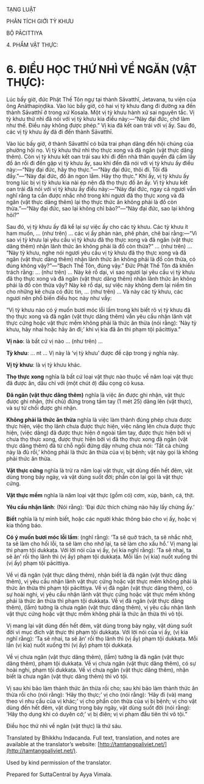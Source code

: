  

TẠNG LUẬT

PHÂN TÍCH GIỚI TỲ KHƯU

BỘ PĀCITTIYA

4\. PHẨM VẬT THỰC:

# 6\. ĐIỀU HỌC THỨ NHÌ VỀ NGĂN (VẬT THỰC):

Lúc bấy giờ, đức Phật Thế Tôn ngự tại thành Sāvatthī, Jetavana, tu viện của ông Anāthapiṇḍika. Vào lúc bấy giờ, có hai vị tỳ khưu đang đi đường xa đến thành Sāvatthī ở trong xứ Kosala. Một vị tỳ khưu hành xử sai nguyên tắc. Vị tỳ khưu thứ nhì đã nói với vị tỳ khưu kia điều này:—“Này đại đức, chớ làm như thế. Điều này không được phép.” Vị kia đã kết oan trái với vị ấy. Sau đó, các vị tỳ khưu ấy đã đi đến thành Sāvatthī.

Vào lúc bấy giờ, ở thành Sāvatthī có bữa trai phạn dâng đến hội chúng của phường hội nọ. Vị tỳ khưu thứ nhì thọ thực xong và đã ngăn (vật thực dâng thêm). Còn vị tỳ khưu kết oan trái sau khi đi đến nhà thân quyến đã cầm lấy đồ ăn rồi đi đến gặp vị tỳ khưu ấy, sau khi đến đã nói với vị tỳ khưu ấy điều này:—“Này đại đức, hãy thọ thực.”—“Này đại đức, thôi đi. Tôi đã đầy.”—“Này đại đức, đồ ăn ngon lắm. Hãy thọ thực.” Khi ấy, vị tỳ khưu ấy trong lúc bị vị tỳ khưu kia nài ép nên đã thọ thực đồ ăn ấy. Vị tỳ khưu kết oan trái đã nói với vị tỳ khưu ấy điều này:—“Này đại đức, ngay cả ngươi vẫn nghĩ rằng ta cần được nhắc nhở trong khi ngươi đã thọ thực xong và đã ngăn (vật thực dâng thêm) lại thọ thực thức ăn không phải là đồ còn thừa.”—“Này đại đức, sao lại không chỉ bảo?”—“Này đại đức, sao lại không hỏi?”

Sau đó, vị tỳ khưu ấy đã kể lại sự việc ấy cho các tỳ khưu. Các tỳ khưu ít ham muốn, … (như trên) … các vị ấy phàn nàn, phê phán, chê bai rằng:—“Vì sao vị tỳ khưu lại yêu cầu vị tỳ khưu đã thọ thực xong và đã ngăn (vật thực dâng thêm) nhận lãnh thức ăn không phải là đồ còn thừa?” … (như trên) … “Này tỳ khưu, nghe nói ngươi yêu cầu vị tỳ khưu đã thọ thực xong và đã ngăn (vật thực dâng thêm) nhận lãnh thức ăn không phải là đồ còn thừa, có đúng không vậy?”—“Bạch Thế Tôn, đúng vậy.” Đức Phật Thế Tôn đã khiển trách rằng: … (như trên) … Này kẻ rồ dại, vì sao ngươi lại yêu cầu vị tỳ khưu đã thọ thực xong và đã ngăn (vật thực dâng thêm) nhận lãnh thức ăn không phải là đồ còn thừa vậy? Này kẻ rồ dại, sự việc này không đem lại niềm tin cho những kẻ chưa có đức tin, … (như trên) … Và này các tỳ khưu, các ngươi nên phổ biến điều học này như vầy:

“Vị tỳ khưu nào có ý muốn bươi móc lỗi lầm trong khi biết rõ vị tỳ khưu đã thọ thực xong và đã ngăn (vật thực dâng thêm) vẫn yêu cầu nhận lãnh vật thực cứng hoặc vật thực mềm không phải là thức ăn thừa (nói rằng): ‘Này tỳ khưu, hãy nhai hoặc hãy ăn đi;’ khi vị kia đã ăn thì phạm tội pācittiya.”

**Vị nào**: là bất cứ vị nào … (như trên) …

**Tỳ khưu**: … nt … Vị này là ‘vị tỳ khưu’ được đề cập trong ý nghĩa này.

**Vị tỳ khưu**: là vị tỳ khưu khác.

**Thọ thực xong** nghĩa là bất cứ loại vật thực nào thuộc về năm loại vật thực đã được ăn, dầu chỉ với (một chút ở) đầu cọng cỏ kusa.

**Đã ngăn (vật thực dâng thêm)** nghĩa là việc ăn được ghi nhận, vật thực được ghi nhận, (thí chủ) đứng trong tầm tay (1 mét 25) dâng lên (vật thực), và sự từ chối được ghi nhận.

**Không phải là thức ăn thừa** nghĩa là việc làm thành đúng phép chưa được thực hiện, việc thọ lãnh chưa được thực hiện, việc nâng lên chưa được thực hiện, (việc dâng) đã được thực hiện ở ngoài tầm tay, được thực hiện bởi vị chưa thọ thực xong, được thực hiện bởi vị đã thọ thực xong đã ngăn (vật thực dâng thêm) đã từ chỗ ngồi đứng dậy nhưng chưa nói: ‘Tất cả chừng này là đủ rồi,’ không phải là thức ăn thừa của vị bị bệnh; vật này gọi là không phải thức ăn thừa.

**Vật thực cứng** nghĩa là trừ ra năm loại vật thực, vật dùng đến hết đêm, vật dùng trong bảy ngày, và vật dùng suốt đời; phần còn lại gọi là vật thực cứng.

**Vật thực mềm** nghĩa là năm loại vật thực (gồm có) cơm, xúp, bánh, cá, thịt.

**Yêu cầu nhận lãnh**: (Nói rằng): ‘Đại đức thích chừng nào hãy lấy chừng ấy.’

**Biết** nghĩa là tự mình biết, hoặc các người khác thông báo cho vị ấy, hoặc vị kia thông báo.

**Có ý muốn bươi móc lỗi lầm**: (nghĩ rằng): ‘Ta sẽ quở trách, ta sẽ nhắc nhở, ta sẽ làm cho hối lỗi, ta sẽ làm cho nhớ lại, ta sẽ làm cho xấu hổ.’ Vị mang lại thì phạm tội dukkaṭa. Với lời nói của vị ấy, (vị kia nghĩ rằng): ‘Ta sẽ nhai, ta sẽ ăn’ rồi thọ lãnh thì (vị ấy) phạm tội dukkaṭa. Mỗi lần (vị kia) nuốt xuống thì (vị ấy) phạm tội pācittiya.

Về vị đã ngăn (vật thực dâng thêm), nhận biết là đã ngăn (vật thực dâng thêm), vị yêu cầu nhận lãnh vật thực cứng hoặc vật thực mềm không phải là thức ăn thừa thì phạm tội pācittiya. Về vị đã ngăn (vật thực dâng thêm), có sự hoài nghi, vị yêu cầu nhận lãnh vật thực cứng hoặc vật thực mềm không phải là thức ăn thừa thì phạm tội dukkaṭa. Về vị đã ngăn (vật thực dâng thêm), (lầm) tưởng là chưa ngăn (vật thực dâng thêm), vị yêu cầu nhận lãnh vật thực cứng hoặc vật thực mềm không phải là thức ăn thừa thì vô tội.

Vị mang lại vật dùng đến hết đêm, vật dùng trong bảy ngày, vật dùng suốt đời vì mục đích vật thực thì phạm tội dukkaṭa. Với lời nói của vị ấy, (vị kia nghĩ rằng): ‘Ta sẽ nhai, ta sẽ ăn’ rồi thọ lãnh thì (vị ấy) phạm tội dukkaṭa. Mỗi lần (vị kia) nuốt xuống thì (vị ấy) phạm tội dukkaṭa.

Về vị chưa ngăn (vật thực dâng thêm), (lầm) tưởng là đã ngăn (vật thực dâng thêm), phạm tội dukkaṭa. Về vị chưa ngăn (vật thực dâng thêm), có sự hoài nghi, phạm tội dukkaṭa. Về vị chưa ngăn (vật thực dâng thêm), nhận biết là chưa ngăn (vật thực dâng thêm) thì vô tội.

Vị sau khi bảo làm thành thức ăn thừa rồi cho; sau khi bảo làm thành thức ăn thừa rồi cho (nói rằng): ‘Hãy thọ thực;’ vị cho (nói rằng): ‘Hãy đi (và) mang theo vì nhu cầu của vị khác;’ vị cho phần còn thừa của vị bị bệnh; vị cho vật dùng đến hết đêm, vật dùng trong bảy ngày, vật dùng suốt đời (nói rằng): ‘Hãy thọ dụng khi có duyên cớ;’ vị bị điên; vị vi phạm đầu tiên thì vô tội.”

Điều học thứ nhì về ngăn (vật thực) là thứ sáu.

Translated by Bhikkhu Indacanda. Full text, translation, and notes are available at the translator’s website: [http://tamtangpaliviet.net/](http://tamtangpaliviet.net/).

Used by kind permission of the translator.

Prepared for SuttaCentral by Ayya Vimala.